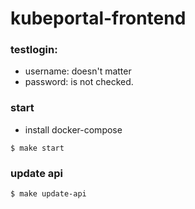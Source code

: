 # kubeportal-frontend

### testlogin:
- username: doesn't matter
- password: is not checked.


### start

- install docker-compose

``
$ make start
``

### update api

``
$ make update-api
``
